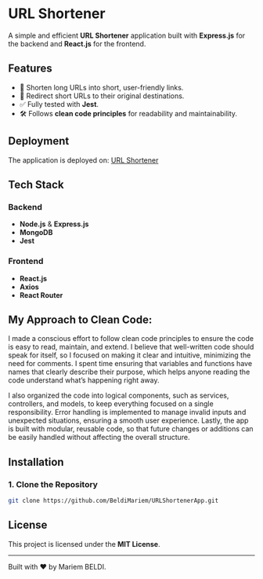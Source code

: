 # URL Shortener

A simple and efficient **URL Shortener** application built with **Express.js** for the backend and **React.js** for the frontend. 
## Features

- 🔗 Shorten long URLs into short, user-friendly links.
- 🔄 Redirect short URLs to their original destinations.
- ✅ Fully tested with **Jest**.
- 🛠️ Follows **clean code principles** for readability and maintainability.



## Deployment  

The application is deployed on: [URL Shortener](https://url-shortener-app-jet.vercel.app) 



## Tech Stack

### Backend 
- **Node.js** & **Express.js** 
- **MongoDB** 
- **Jest**
### Frontend 
- **React.js** 
- **Axios** 
- **React Router** 

## My Approach to Clean Code:

I made a conscious effort to follow clean code principles to ensure the code is easy to read, maintain, and extend. I believe that well-written code should speak for itself, so I focused on making it clear and intuitive, minimizing the need for comments. I spent time ensuring that variables and functions have names that clearly describe their purpose, which helps anyone reading the code understand what’s happening right away.

I also organized the code into logical components, such as services, controllers, and models, to keep everything focused on a single responsibility. Error handling is implemented to manage invalid inputs and unexpected situations, ensuring a smooth user experience. Lastly, the app is built with modular, reusable code, so that future changes or additions can be easily handled without affecting the overall structure.
## Installation

### 1. Clone the Repository
```bash
git clone https://github.com/BeldiMariem/URLShortenerApp.git
```


## License

This project is licensed under the **MIT License**.

---

Built with ❤️ by Mariem BELDI.

